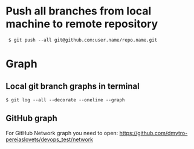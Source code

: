 # Push all branches from local machine to remote repository

```
 $ git push --all git@github.com:user.name/repo.name.git
```  

# Graph

## Local git branch graphs in terminal 

```
$ git log --all --decorate --oneline --graph
```
## GitHub graph

For GitHub Network graph you need to open: <https://github.com/dmytro-pereiaslovets/devops_test/network> 

